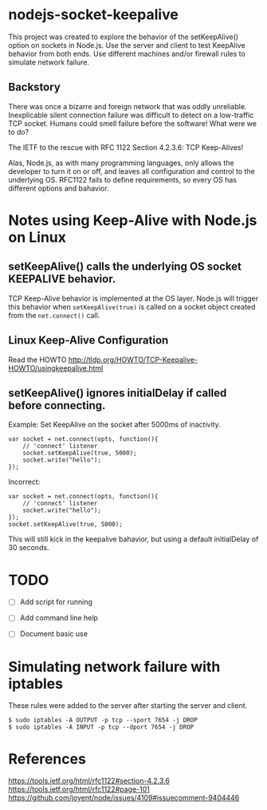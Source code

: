 # nodejs-socket-keepalive

This project was created to explore the behavior of the setKeepAlive() option on sockets in Node.js.  Use the server and client to test KeepAlive behavior from both ends.  Use different machines and/or firewall rules to simulate network failure. 

## Backstory

There was once a bizarre and foreign network that was oddly unreliable. Inexplicable silent connection failure was difficult to detect on a low-traffic TCP socket.  Humans could smell failure before the software!  What were we to do?

The IETF to the rescue with RFC 1122 Section 4.2.3.6: TCP Keep-Alives! 

Alas, Node.js, as with many programming languages, only allows the developer to turn it on or off, and leaves all configuration and control to the underlying OS.  RFC1122 fails to define requirements, so every OS has different options and bahavior.

# Notes using Keep-Alive with Node.js on Linux

## setKeepAlive() calls the underlying OS socket KEEPALIVE behavior.

TCP Keep-Alive behavior is implemented at the OS layer.  Node.js will trigger this behavior when `setKeepAlive(true)` is called on a socket object created from the `net.connect()` call.

## Linux Keep-Alive Configuration

Read the HOWTO http://tldp.org/HOWTO/TCP-Keepalive-HOWTO/usingkeepalive.html


## setKeepAlive() ignores initialDelay if called before connecting.

Example: Set KeepAlive on the socket after 5000ms of inactivity.

```
var socket = net.connect(opts, function(){
    // 'connect' listener
	socket.setKeepAlive(true, 5000);
	socket.write("hello");
});
```

Incorrect:

```
var socket = net.connect(opts, function(){
    // 'connect' listener
	socket.write("hello");
});
socket.setKeepAlive(true, 5000);
```

This will still kick in the keepalive bahavior, but using a default initialDelay of 30 seconds.


# TODO

- [ ] Add script for running
- [ ] Add command line help
- [ ] Document basic use


# Simulating network failure with iptables

These rules were added to the server after starting the server and client.

```
$ sudo iptables -A OUTPUT -p tcp --sport 7654 -j DROP
$ sudo iptables -A INPUT -p tcp --dport 7654 -j DROP
```

# References

https://tools.ietf.org/html/rfc1122#section-4.2.3.6
https://tools.ietf.org/html/rfc1122#page-101
https://github.com/joyent/node/issues/4109#issuecomment-9404446
